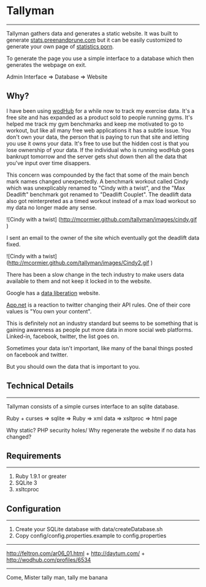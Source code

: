 
Tallyman
========
---

Tallyman gathers data and generates a static website. It was built to generate [stats.preenandprune.com](http://stats.preenandprune.com) but it can be easily customized to generate your own page of [statistics porn](http://chartporn.com).

To generate the page you use a simple interface to a database which then generates the webpage on exit.

Admin Interface => Database => Website 

Why?
-----------------------

I have been using [wodHub](http://wodhub.com/profiles/6534) for a while now to track my exercise data.  It's a free site and has expanded as a product sold to people running gyms. It's helped me track my gym benchmarks and keep me motivated to go to workout, but like all many free web applications it has a subtle issue.  You don't own your data, the person that is paying to run that site and letting you use it owns your data.  It's free to use but the hidden cost is that you lose ownership of your data.  If the individual who is running wodHub goes bankrupt tomorrow and the server gets shut down then all the data that you've input over time disappers.

This concern was compounded by the fact that some of the main bench mark names changed unexpectedly.  A benchmark workout called Cindy which was unexplicably renamed to "Cindy with a twist", and the "Max Deadlift" benchmark got renamed to "Deadlift Couplet".  The deadlift data also got reinterpreted as a timed workout instead of a max load workout so my data no longer made any sense. 

![Cindy with a twist] (http://mcormier.github.com/tallyman/images/cindy.gif )

I sent an email to the owner of the site which eventually got the deadlift data fixed.

![Cindy with a twist] (http://mcormier.github.com/tallyman/images/Cindy2.gif )

There has been a slow change in the tech industry to make users data available to them and not keep it locked in to the website.

Google has a [data liberation](http://www.dataliberation.org/) website.

[App.net](https://join.app.net/) is a reaction to twitter changing their API rules.  One of their core values is "You own your content".

This is definitely not an industry standard but seems to be something that is gaining awareness as people put more data in more social web platforms. Linked-in, facebook, twitter, the list goes on.

Sometimes your data isn't important, like many of the banal things posted on facebook and twitter.

But you should own the data that is important to you.



Technical Details
--------------
---

Tallyman consists of a simple curses interface to an sqlite database.

Ruby + curses => sqlite => Ruby => xml data => xsltproc => html page


Why static?  PHP security holes/ Why regenerate the website if no data has changed?

Requirements
--------------
---
1. Ruby 1.9.1 or greater
2. SQLite 3
3. xsltcproc


Configuration
-------------
---
1. Create your SQLite database with data/createDatabase.sh
2. Copy config/config.properties.example to config.properties


--------------------------------------------------------------------
http://feltron.com/ar06_01.html  + http://daytum.com/ + http://wodhub.com/profiles/6534

--------------------------------------------------------------------
Come, Mister tally man, tally me banana

